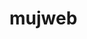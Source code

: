 # mujweb


<script>
console.log("Hello World")


   let age = 5
       console.log(age);
       age = 15;
       console.log(age);
